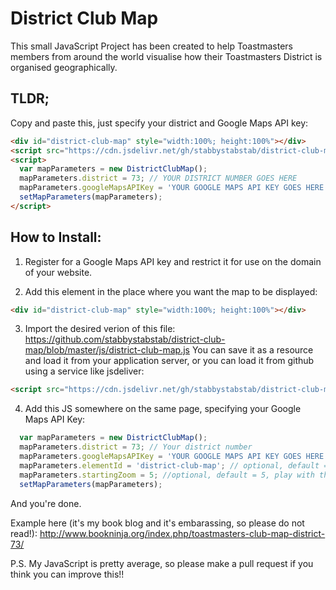# District Club Map
This small JavaScript Project has been created to help Toastmasters members from around the world visualise how their Toastmasters District is organised geographically.

## TLDR;
Copy and paste this, just specify your district and Google Maps API key:
```html
<div id="district-club-map" style="width:100%; height:100%"></div>
<script src="https://cdn.jsdelivr.net/gh/stabbystabstab/district-club-map@1.0.1/js/district-club-map.js"></script>
<script>
  var mapParameters = new DistrictClubMap();
  mapParameters.district = 73; // YOUR DISTRICT NUMBER GOES HERE
  mapParameters.googleMapsAPIKey = 'YOUR GOOGLE MAPS API KEY GOES HERE';
  setMapParameters(mapParameters);
</script>
```

## How to Install:

1. Register for a Google Maps API key and restrict it for use on the domain of your website.

2. Add this element in the place where you want the map to be displayed:
```html
<div id="district-club-map" style="width:100%; height:100%"></div>
```

3. Import the desired verion of this file: https://github.com/stabbystabstab/district-club-map/blob/master/js/district-club-map.js
  You can save it as a resource and load it from your application server, or you can load it from github using a service like jsdeliver:
  ```html
<script src="https://cdn.jsdelivr.net/gh/stabbystabstab/district-club-map@1.0.1/js/district-club-map.js"></script>
````

4. Add this JS somewhere on the same page, specifying your Google Maps API Key:
```javascript
  var mapParameters = new DistrictClubMap();
  mapParameters.district = 73; // Your district number
  mapParameters.googleMapsAPIKey = 'YOUR GOOGLE MAPS API KEY GOES HERE';
  mapParameters.elementId = 'district-club-map'; // optional, default = 'distrcit-club-map', id of div element to create map inside of
  mapParameters.startingZoom = 5; //optional, default = 5, play with this and see what works for your District's geographical size
  setMapParameters(mapParameters);
```

And you're done.

Example here (it's my book blog and it's embarassing, so please do not read!): http://www.bookninja.org/index.php/toastmasters-club-map-district-73/


P.S. My JavaScript is pretty average, so please make a pull request if you think you can improve this!!


